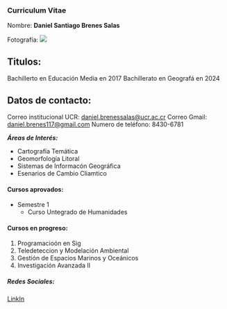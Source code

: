 ### Curriculum Vitae

Nombre: **Daniel Santiago Brenes Salas**

Fotografía: ![](img/yo.jpg)

## Titulos: 

Bachillerto en Educación Media en 2017
Bachillerato en Geografá en 2024

## Datos de contacto:

Correo institucional UCR:  daniel.brenessalas@ucr.ac.cr
Correo Gmail: daniel.brenes117@gmail.com
Numero de teléfono: 8430-6781

**_Áreas de Interés:_**

- Cartografía Temática
- Geomorfología Litoral
- Sistemas de Informacón Geográfica
- Esenarios de Cambio Cliamtico

#### Cursos aprovados:

- Semestre 1
    - Curso Untegrado de Humanidades
  
#### Cursos en progreso:

1. Programacioón en Sig 
2. Teledeteccion y Modelación Ambiental
3. Gestión de Espacios Marinos y Oceánicos
4. Investigación Avanzada II

##### Redes Sociales:

[LinkIn](https://www.linkedin.com/in/santiago-brenes-6197892b3/)